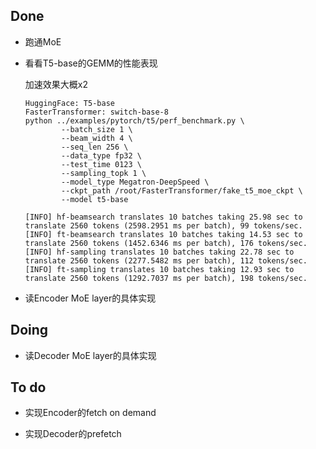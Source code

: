 ## Done

- 跑通MoE

- 看看T5-base的GEMM的性能表现 

  加速效果大概x2
  
  ```
  HuggingFace: T5-base
  FasterTransformer: switch-base-8 
  python ../examples/pytorch/t5/perf_benchmark.py \
          --batch_size 1 \
          --beam_width 4 \
          --seq_len 256 \
          --data_type fp32 \
          --test_time 0123 \
          --sampling_topk 1 \
          --model_type Megatron-DeepSpeed \
          --ckpt_path /root/FasterTransformer/fake_t5_moe_ckpt \
          --model t5-base
          
  [INFO] hf-beamsearch translates 10 batches taking 25.98 sec to translate 2560 tokens (2598.2951 ms per batch), 99 tokens/sec.
  [INFO] ft-beamsearch translates 10 batches taking 14.53 sec to translate 2560 tokens (1452.6346 ms per batch), 176 tokens/sec.
  [INFO] hf-sampling translates 10 batches taking 22.78 sec to translate 2560 tokens (2277.5482 ms per batch), 112 tokens/sec.
  [INFO] ft-sampling translates 10 batches taking 12.93 sec to translate 2560 tokens (1292.7037 ms per batch), 198 tokens/sec.
  ```
  
- 读Encoder MoE layer的具体实现
  
## Doing

- 读Decoder MoE layer的具体实现

## To do

- 实现Encoder的fetch on demand

- 实现Decoder的prefetch

  

